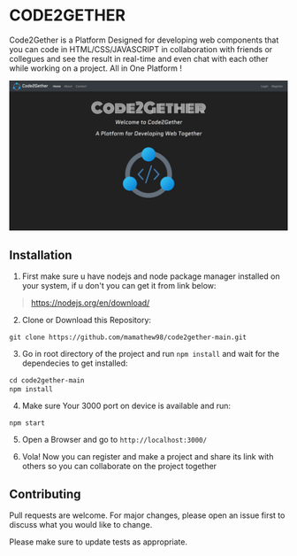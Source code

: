 # CODE2GETHER

Code2Gether is a Platform Designed for developing web components 
that you can code in HTML/CSS/JAVASCRIPT in collaboration with friends or collegues
and see the result in real-time and even chat with each other while working on a project. All in One Platform ! 

![Alt text](/screenshots/Shot1.jpg?raw=true "Home Page")


## Installation

1) First make sure u have nodejs and node package manager installed on your system,
if u don't you can get it from link below: 

> https://nodejs.org/en/download/

2) Clone or Download this Repository:

```
git clone https://github.com/mamathew98/code2gether-main.git
```

3) Go in root directory of the project and run `npm install` and wait for the dependecies to get installed: 

```
cd code2gether-main
npm install
```

4) Make sure Your 3000 port on device is available and run: 

```
npm start
```

5) Open a Browser and go to `http://localhost:3000/`

6) Vola! Now you can register and make a project and share its link with others so you can collaborate on the project together

## Contributing
Pull requests are welcome. For major changes, please open an issue first to discuss what you would like to change.

Please make sure to update tests as appropriate.

